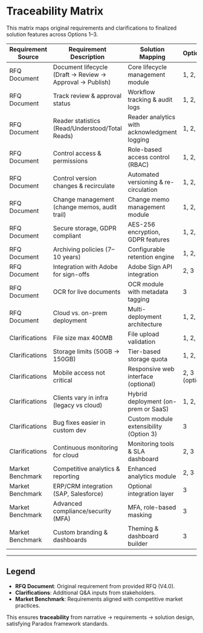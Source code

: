 # Traceability Matrix

This matrix maps original requirements and clarifications to finalized solution features across Options 1–3.

| Requirement Source | Requirement Description | Solution Mapping | Option(s) |
|--------------------|--------------------------|------------------|-----------|
| RFQ Document | Document lifecycle (Draft → Review → Approval → Publish) | Core lifecycle management module | 1, 2, 3 |
| RFQ Document | Track review & approval status | Workflow tracking & audit logs | 1, 2, 3 |
| RFQ Document | Reader statistics (Read/Understood/Total Reads) | Reader analytics with acknowledgment logging | 1, 2, 3 |
| RFQ Document | Control access & permissions | Role-based access control (RBAC) | 1, 2, 3 |
| RFQ Document | Control version changes & recirculate | Automated versioning & re-circulation | 1, 2, 3 |
| RFQ Document | Change management (change memos, audit trail) | Change memo management module | 1, 2, 3 |
| RFQ Document | Secure storage, GDPR compliant | AES-256 encryption, GDPR features | 1, 2, 3 |
| RFQ Document | Archiving policies (7–10 years) | Configurable retention engine | 1, 2, 3 |
| RFQ Document | Integration with Adobe for sign-offs | Adobe Sign API integration | 2, 3 |
| RFQ Document | OCR for live documents | OCR module with metadata tagging | 3 |
| RFQ Document | Cloud vs. on-prem deployment | Multi-deployment architecture | 1, 2, 3 |
| Clarifications | File size max 400MB | File upload validation | 1, 2, 3 |
| Clarifications | Storage limits (50GB → 150GB) | Tier-based storage quota | 1, 2, 3 |
| Clarifications | Mobile access not critical | Responsive web interface (optional) | 2, 3 (optional) |
| Clarifications | Clients vary in infra (legacy vs cloud) | Hybrid deployment (on-prem or SaaS) | 1, 2, 3 |
| Clarifications | Bug fixes easier in custom dev | Custom module extensibility (Option 3) | 3 |
| Clarifications | Continuous monitoring for cloud | Monitoring tools & SLA dashboard | 2, 3 |
| Market Benchmark | Competitive analytics & reporting | Enhanced analytics module | 2, 3 |
| Market Benchmark | ERP/CRM integration (SAP, Salesforce) | Optional integration layer | 3 |
| Market Benchmark | Advanced compliance/security (MFA) | MFA, role-based masking | 3 |
| Market Benchmark | Custom branding & dashboards | Theming & dashboard builder | 3 |

---

## Legend
- **RFQ Document**: Original requirement from provided RFQ (V4.0).  
- **Clarifications**: Additional Q&A inputs from stakeholders.  
- **Market Benchmark**: Requirements aligned with competitive market practices.  

This ensures **traceability** from narrative → requirements → solution design, satisfying Paradox framework standards.
